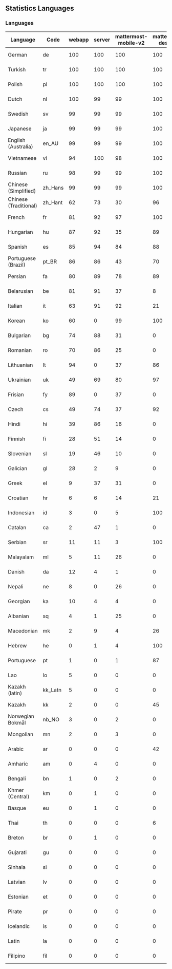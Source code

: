 ## Statistics Languages ##
###  Languages  ###
|Language|Code|webapp|server|mattermost-mobile-v2|mattermost-desktop|playbook-webapp|calls-webapp|Total|Last Modified|
|---|---|---|---|---|---|---|---|---|---|
|German|de| 100| 100| 100| 100| 0| 100| 100|2023-10-30T16:11:00.696456Z|
|Turkish|tr| 100| 100| 100| 100| 0| 100| 100|2023-10-31T17:49:03.629232Z|
|Polish|pl| 100| 100| 100| 100| 0| 100| 100|2023-10-31T07:50:10.720263Z|
|Dutch|nl| 100| 99| 99| 100| 0| 100| 99|2023-10-30T11:27:47.994013Z|
|Swedish|sv| 99| 99| 99| 100| 0| 100| 99|2023-10-29T10:04:22.568934Z|
|Japanese|ja| 99| 99| 99| 100| 0| 100| 99|2023-10-29T10:02:28.372582Z|
|English (Australia)|en_AU| 99| 99| 99| 100| 0| 0| 99|2023-10-29T10:01:08.960263Z|
|Vietnamese|vi| 94| 100| 98| 100| 0| 100| 96|2023-10-30T06:48:14.499708Z|
|Russian|ru| 98| 99| 99| 100| 0| 76| 96|2023-10-31T17:59:29.759038Z|
|Chinese (Simplified)|zh_Hans| 99| 99| 99| 100| 0| 100| 95|2023-10-31T06:55:32.132397Z|
|Chinese (Traditional)|zh_Hant| 62| 73| 30| 96| 0| 4| 88|2023-10-29T10:04:49.605578Z|
|French|fr| 81| 92| 97| 100| 0| 58| 83|2023-10-29T10:01:39.672673Z|
|Hungarian|hu| 87| 92| 35| 89| 0| 0| 82|2023-10-29T10:02:11.224307Z|
|Spanish|es| 85| 94| 84| 88| 0| 28| 81|2023-10-29T10:01:13.667524Z|
|Portuguese (Brazil)|pt_BR| 86| 86| 43| 70| 0| 100| 81|2023-10-29T10:03:47.001362Z|
|Persian|fa| 80| 89| 78| 89| 0| 0| 77|2023-10-29T10:01:26.384598Z|
|Belarusian|be| 81| 91| 37| 8| 0| 0| 76|2023-10-29T10:00:30.268004Z|
|Italian|it| 63| 91| 92| 21| 0| 24| 71|2023-10-27T10:05:52.660267Z|
|Korean|ko| 60| 0| 99| 100| 0| 100| 71|2023-10-31T11:31:45.776262Z|
|Bulgarian|bg| 74| 88| 31| 0| 0| 0| 70|2023-10-29T10:00:34.478169Z|
|Romanian|ro| 70| 86| 25| 0| 0| 0| 67|2023-10-29T10:03:55.905026Z|
|Lithuanian|lt| 94| 0| 37| 86| 0| 89| 63|2023-10-29T10:03:03.456834Z|
|Ukrainian|uk| 49| 69| 80| 97| 0| 0| 59|2023-10-27T10:07:37.159412Z|
|Frisian|fy| 89| 0| 37| 0| 0| 0| 57|2023-10-29T10:01:44.335093Z|
|Czech|cs| 49| 74| 37| 92| 0| 100| 54|2023-10-27T10:04:38.252623Z|
|Hindi|hi| 39| 86| 16| 0| 0| 0| 47|2023-10-29T10:02:01.876699Z|
|Finnish|fi| 28| 51| 14| 0| 0| 0| 32|2023-10-24T20:51:51.938310Z|
|Slovenian|sl| 19| 46| 10| 0| 0| 0| 23|2023-10-09T15:20:58.552528Z|
|Galician|gl| 28| 2| 9| 0| 0| 0| 18|2023-10-29T10:01:48.607596Z|
|Greek|el| 9| 37| 31| 0| 0| 0| 18|2023-10-09T15:20:58.196617Z|
|Croatian|hr| 6| 6| 14| 21| 0| 100| 15|2023-10-31T18:57:33.822640Z|
|Indonesian|id| 3| 0| 5| 100| 0| 0| 14|2023-10-25T04:33:24.913676Z|
|Catalan|ca| 2| 47| 1| 0| 0| 0| 13|2023-10-09T15:20:58.159395Z|
|Serbian|sr| 11| 11| 3| 100| 0| 0| 12|2023-10-24T20:58:17.537255Z|
|Malayalam|ml| 5| 11| 26| 0| 0| 0| 9|2023-10-24T20:55:57.621229Z|
|Danish|da| 12| 4| 1| 0| 0| 0| 8|2023-10-09T15:20:58.185551Z|
|Nepali|ne| 8| 0| 26| 0| 0| 0| 7|2023-10-09T15:20:58.498015Z|
|Georgian|ka| 10| 4| 4| 0| 0| 0| 7|2023-10-24T20:54:15.658025Z|
|Albanian|sq| 4| 1| 25| 0| 0| 0| 5|2023-10-25T09:51:18.065259Z|
|Macedonian|mk| 2| 9| 4| 26| 0| 0| 5|2023-10-27T10:06:30.928518Z|
|Hebrew|he| 0| 1| 4| 100| 0| 0| 4|2023-10-27T10:05:31.342590Z|
|Portuguese|pt| 1| 0| 1| 87| 0| 0| 4|2023-10-30T05:05:57.136879Z|
|Lao|lo| 5| 0| 0| 0| 0| 0| 3|2023-10-09T15:20:58.408506Z|
|Kazakh (latin)|kk_Latn| 5| 0| 0| 0| 0| 0| 3|2023-10-24T20:54:35.554803Z|
|Kazakh|kk| 2| 0| 0| 45| 0| 0| 3|2023-10-24T20:54:25.468925Z|
|Norwegian Bokmål|nb_NO| 3| 0| 2| 0| 0| 0| 2|2023-10-24T20:56:17.583395Z|
|Mongolian|mn| 2| 0| 3| 0| 0| 0| 2|2023-10-09T15:20:58.474766Z|
|Arabic|ar| 0| 0| 0| 42| 0| 0| 1|2023-10-09T15:20:58.462991Z|
|Amharic|am| 0| 4| 0| 0| 0| 0| 1|2023-10-09T15:20:58.102825Z|
|Bengali|bn| 1| 0| 2| 0| 0| 0| 1|2023-10-09T15:20:58.129127Z|
|Khmer (Central)|km| 0| 1| 0| 0| 0| 0| 0|2023-10-09T15:20:58.389365Z|
|Basque|eu| 0| 1| 0| 0| 0| 0| 0|2023-10-09T15:20:58.220029Z|
|Thai|th| 0| 0| 0| 6| 0| 0| 0|2023-10-09T15:20:58.586605Z|
|Breton|br| 0| 1| 0| 0| 0| 0| 0|2023-10-09T15:20:58.146710Z|
|Gujarati|gu| 0| 0| 0| 0| 0| 0| 0|2023-10-09T15:20:58.279932Z|
|Sinhala|si| 0| 0| 0| 0| 0| 0| 0|2023-10-09T15:20:58.537638Z|
|Latvian|lv| 0| 0| 0| 0| 0| 0| 0|2023-10-09T15:20:58.426415Z|
|Estonian|et| 0| 0| 0| 0| 0| 0| 0|2023-10-09T15:20:58.209138Z|
|Pirate|pr| 0| 0| 0| 0| 0| 0| 0|2023-10-09T15:20:58.506339Z|
|Icelandic|is| 0| 0| 0| 0| 0| 0| 0|2023-10-09T15:20:58.340445Z|
|Latin|la| 0| 0| 0| 0| 0| 0| 0|2023-10-09T15:20:58.399153Z|
|Filipino|fil| 0| 0| 0| 0| 0| 0| 0|2023-10-09T15:20:58.242109Z|
